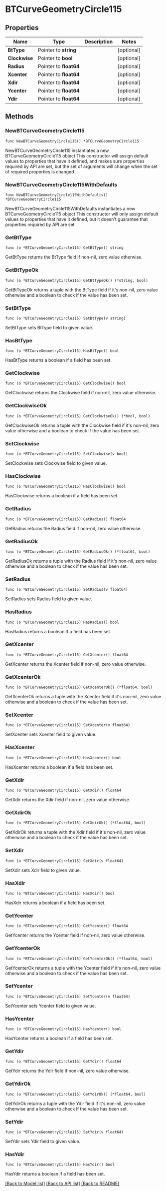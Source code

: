 # BTCurveGeometryCircle115

## Properties

Name | Type | Description | Notes
------------ | ------------- | ------------- | -------------
**BtType** | Pointer to **string** |  | [optional] 
**Clockwise** | Pointer to **bool** |  | [optional] 
**Radius** | Pointer to **float64** |  | [optional] 
**Xcenter** | Pointer to **float64** |  | [optional] 
**Xdir** | Pointer to **float64** |  | [optional] 
**Ycenter** | Pointer to **float64** |  | [optional] 
**Ydir** | Pointer to **float64** |  | [optional] 

## Methods

### NewBTCurveGeometryCircle115

`func NewBTCurveGeometryCircle115() *BTCurveGeometryCircle115`

NewBTCurveGeometryCircle115 instantiates a new BTCurveGeometryCircle115 object
This constructor will assign default values to properties that have it defined,
and makes sure properties required by API are set, but the set of arguments
will change when the set of required properties is changed

### NewBTCurveGeometryCircle115WithDefaults

`func NewBTCurveGeometryCircle115WithDefaults() *BTCurveGeometryCircle115`

NewBTCurveGeometryCircle115WithDefaults instantiates a new BTCurveGeometryCircle115 object
This constructor will only assign default values to properties that have it defined,
but it doesn't guarantee that properties required by API are set

### GetBtType

`func (o *BTCurveGeometryCircle115) GetBtType() string`

GetBtType returns the BtType field if non-nil, zero value otherwise.

### GetBtTypeOk

`func (o *BTCurveGeometryCircle115) GetBtTypeOk() (*string, bool)`

GetBtTypeOk returns a tuple with the BtType field if it's non-nil, zero value otherwise
and a boolean to check if the value has been set.

### SetBtType

`func (o *BTCurveGeometryCircle115) SetBtType(v string)`

SetBtType sets BtType field to given value.

### HasBtType

`func (o *BTCurveGeometryCircle115) HasBtType() bool`

HasBtType returns a boolean if a field has been set.

### GetClockwise

`func (o *BTCurveGeometryCircle115) GetClockwise() bool`

GetClockwise returns the Clockwise field if non-nil, zero value otherwise.

### GetClockwiseOk

`func (o *BTCurveGeometryCircle115) GetClockwiseOk() (*bool, bool)`

GetClockwiseOk returns a tuple with the Clockwise field if it's non-nil, zero value otherwise
and a boolean to check if the value has been set.

### SetClockwise

`func (o *BTCurveGeometryCircle115) SetClockwise(v bool)`

SetClockwise sets Clockwise field to given value.

### HasClockwise

`func (o *BTCurveGeometryCircle115) HasClockwise() bool`

HasClockwise returns a boolean if a field has been set.

### GetRadius

`func (o *BTCurveGeometryCircle115) GetRadius() float64`

GetRadius returns the Radius field if non-nil, zero value otherwise.

### GetRadiusOk

`func (o *BTCurveGeometryCircle115) GetRadiusOk() (*float64, bool)`

GetRadiusOk returns a tuple with the Radius field if it's non-nil, zero value otherwise
and a boolean to check if the value has been set.

### SetRadius

`func (o *BTCurveGeometryCircle115) SetRadius(v float64)`

SetRadius sets Radius field to given value.

### HasRadius

`func (o *BTCurveGeometryCircle115) HasRadius() bool`

HasRadius returns a boolean if a field has been set.

### GetXcenter

`func (o *BTCurveGeometryCircle115) GetXcenter() float64`

GetXcenter returns the Xcenter field if non-nil, zero value otherwise.

### GetXcenterOk

`func (o *BTCurveGeometryCircle115) GetXcenterOk() (*float64, bool)`

GetXcenterOk returns a tuple with the Xcenter field if it's non-nil, zero value otherwise
and a boolean to check if the value has been set.

### SetXcenter

`func (o *BTCurveGeometryCircle115) SetXcenter(v float64)`

SetXcenter sets Xcenter field to given value.

### HasXcenter

`func (o *BTCurveGeometryCircle115) HasXcenter() bool`

HasXcenter returns a boolean if a field has been set.

### GetXdir

`func (o *BTCurveGeometryCircle115) GetXdir() float64`

GetXdir returns the Xdir field if non-nil, zero value otherwise.

### GetXdirOk

`func (o *BTCurveGeometryCircle115) GetXdirOk() (*float64, bool)`

GetXdirOk returns a tuple with the Xdir field if it's non-nil, zero value otherwise
and a boolean to check if the value has been set.

### SetXdir

`func (o *BTCurveGeometryCircle115) SetXdir(v float64)`

SetXdir sets Xdir field to given value.

### HasXdir

`func (o *BTCurveGeometryCircle115) HasXdir() bool`

HasXdir returns a boolean if a field has been set.

### GetYcenter

`func (o *BTCurveGeometryCircle115) GetYcenter() float64`

GetYcenter returns the Ycenter field if non-nil, zero value otherwise.

### GetYcenterOk

`func (o *BTCurveGeometryCircle115) GetYcenterOk() (*float64, bool)`

GetYcenterOk returns a tuple with the Ycenter field if it's non-nil, zero value otherwise
and a boolean to check if the value has been set.

### SetYcenter

`func (o *BTCurveGeometryCircle115) SetYcenter(v float64)`

SetYcenter sets Ycenter field to given value.

### HasYcenter

`func (o *BTCurveGeometryCircle115) HasYcenter() bool`

HasYcenter returns a boolean if a field has been set.

### GetYdir

`func (o *BTCurveGeometryCircle115) GetYdir() float64`

GetYdir returns the Ydir field if non-nil, zero value otherwise.

### GetYdirOk

`func (o *BTCurveGeometryCircle115) GetYdirOk() (*float64, bool)`

GetYdirOk returns a tuple with the Ydir field if it's non-nil, zero value otherwise
and a boolean to check if the value has been set.

### SetYdir

`func (o *BTCurveGeometryCircle115) SetYdir(v float64)`

SetYdir sets Ydir field to given value.

### HasYdir

`func (o *BTCurveGeometryCircle115) HasYdir() bool`

HasYdir returns a boolean if a field has been set.


[[Back to Model list]](../README.md#documentation-for-models) [[Back to API list]](../README.md#documentation-for-api-endpoints) [[Back to README]](../README.md)


